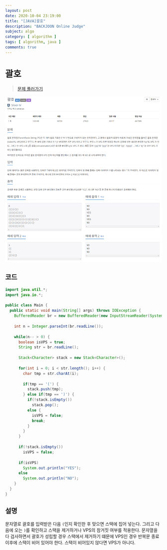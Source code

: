 ```yaml
---
layout: post
date: 2020-10-04 23:19:00
title: "[JAVA]괄호"
description: "BACKJOON Online Judge"
subject: algo
category: [ algorithm ]
tags: [ algorithm, java ]
comments: true
---
```


# 괄호

> [문제 풀러가기](https://acmicpc.net/problem/9012)

![9012](/assets/img/algo/9012.png)

## 코드

```java
import java.util.*;
import java.io.*;

public class Main {
  public static void main(String[] args) throws IOException {
    BufferedReader br = new BufferedReader(new InputStreamReader(System.in));

    int n = Integer.parseInt(br.readLine());

    while(n-- > 0) {
      boolean isVPS = true;
      String str = br.readLine();

      Stack<Character> stack = new Stack<Character>();

      for(int i = 0; i < str.length(); i++) {
        char tmp = str.charAt(i);

        if(tmp == '(') {
          stack.push(tmp);
        } else if(tmp == ')') {
          if(!stack.isEmpty())
            stack.pop();
          else {
            isVPS = false;
            break;
          }
        }
      }

      if(!stack.isEmpty())
        isVPS = false;

      if(isVPS)
        System.out.println("YES");
      else
        System.out.println("NO");
    }
  }
}
```

## 설명

문자열로 괄호를 입력받은 다음 `(`인지 확인한 후 맞으면 스택에 집어 넣는다. 그리고 다음에 오는 `)`를 확인하고 스택을 제거하거나 VPS의 참거짓 여부를 적용한다. 문자열을 다 검사하면서 괄호가 성립할 경우 스택에서 제거하기 떄문에 VPS인 경우 반복문 종료 이후에 스택이 비어 있어야 한다. 스택이 비어있지 않다면 VPS가 아니다. 
